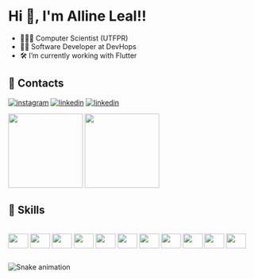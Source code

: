 # Hi 👋, I'm Alline Leal!!

- 👩🏻‍🔬 Computer Scientist (UTFPR)
- 👩‍💻 Software Developer at DevHops
- 🛠️ I’m currently working with Flutter

## 📂 Contacts
[![instagram](https://img.shields.io/badge/-Instagram-%23E4405F?style=for-the-badge&logo=instagram&logoColor=white)](https://www.instagram.com/allineleall/)
[![linkedin](https://img.shields.io/badge/-LinkedIn-%230077B5?style=for-the-badge&logo=linkedin&logoColor=white)](https://www.linkedin.com/in/allineleal/)
[![linkedin](https://img.shields.io/badge/website-000000?style=for-the-badge&logo=About.me&logoColor=white)](https://alline.dev/)

<!-- <div>
  <a href="https://www.instagram.com/allineleall/" target="_blank"><img src="https://img.shields.io/badge/-Instagram-%23E4405F?style=for-the-badge&logo=instagram&logoColor=white" target="_blank"></a> 
  <a href="https://www.linkedin.com/in/allineleal/" target="_blank"><img src="https://img.shields.io/badge/-LinkedIn-%230077B5?style=for-the-badge&logo=linkedin&logoColor=white" target="_blank"></a>
</div> -->

<div >
  <img height="150" src="https://github-readme-stats.vercel.app/api?username=allineleal&show_icons=true&theme=merko&include_all_commits=true&count_private=true&title_color=FFF188&icon_color=FFF188&text_color=FFBF89&bg_color=484848&hide=contribs,prs"/>
  <img height="150" src="https://media.discordapp.net/attachments/920317221316747296/958897058717245470/download20220303215927.png"/>
</div>
 
 ## 📂 Skills
    
<div style="display: inline_block"><br>
  <img align="center" height="30" width="40" src="https://cdn.jsdelivr.net/gh/devicons/devicon/icons/android/android-original.svg" />
  <img align="center" height="30" width="40" src="https://cdn.jsdelivr.net/gh/devicons/devicon/icons/apple/apple-original.svg" />
  <img align="center" height="30" width="40" src="https://cdn.jsdelivr.net/gh/devicons/devicon/icons/c/c-original.svg" />
  <img align="center" height="30" width="40" src="https://cdn.jsdelivr.net/gh/devicons/devicon/icons/flutter/flutter-original.svg" />
  <img align="center" height="30" width="40" src="https://cdn.jsdelivr.net/gh/devicons/devicon/icons/linux/linux-original.svg"/>
  <img align="center" height="30" width="40" src="https://cdn.jsdelivr.net/gh/devicons/devicon/icons/mongodb/mongodb-original.svg" />
  <img align="center" height="30" width="40" src="https://cdn.jsdelivr.net/gh/devicons/devicon/icons/python/python-original.svg" />
  <img align="center" height="30" width="40" src="https://cdn.jsdelivr.net/gh/devicons/devicon/icons/java/java-original.svg" />
  <img align="center" height="30" width="40" src="https://cdn.jsdelivr.net/gh/devicons/devicon/icons/dart/dart-original.svg" />
  <img align="center" height="30" width="40" src="https://cdn.jsdelivr.net/gh/devicons/devicon/icons/markdown/markdown-original.svg" />
  <img align="center" height="30" width="40" src="https://cdn.jsdelivr.net/gh/devicons/devicon/icons/redis/redis-original.svg" />
</div>
  
  ##
  
![Snake animation](https://github.com/allineleal/allineleal/blob/output/github-contribution-grid-snake.svg)
  

 


 
